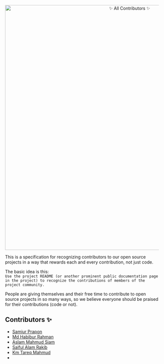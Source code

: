 <div align="center">
    <img src="./assets/banner.svg" alt="✨ All Contributors ✨" width="800px" />
</div>

This is a specification for recognizing contributors to our open source projects in a way that rewards each and every contribution, not just code.

The basic idea is this:<br>
`Use the project README (or another prominent public documentation page in the project) to recognize the contributions of members of the project community.`

People are giving themselves and their free time to contribute to open source projects in so many ways, so we believe everyone should be praised for their contributions (code or not).

## Contributors ✨

<!-- write down your name and github profile (do not delete anything) -->

- [Samiur Prapon](https//github.com/samiurprapon)
- [Md Habibur Rahman](https//github.com/yourchocomate)
- [Aslam Mahmud Siam](https//github.com/Amsiam)
- [Saiful Alam Rakib](https//github.com/4msar)
- [Km Tareq Mahmud](https//github.com/devil-dot)
- <!-- Write here -->

